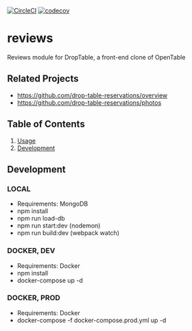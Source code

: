 [![CircleCI](https://circleci.com/gh/drop-table-reservations/reviews.svg?style=svg)](https://circleci.com/gh/drop-table-reservations/reviews)
[![codecov](https://codecov.io/gh/drop-table-reservations/reviews/branch/master/graph/badge.svg)](https://codecov.io/gh/drop-table-reservations/reviews)

# reviews
Reviews module for DropTable, a front-end clone of OpenTable

## Related Projects

  - https://github.com/drop-table-reservations/overview
  - https://github.com/drop-table-reservations/photos

## Table of Contents

1. [Usage](#Usage)
1. [Development](#development)

## Development

### LOCAL
- Requirements: MongoDB
- npm install
- npm run load-db
- npm run start:dev (nodemon)
- npm run build:dev (webpack watch)

### DOCKER, DEV
- Requirements: Docker
- npm install
- docker-compose up -d

### DOCKER, PROD
- Requirements: Docker
- docker-compose -f docker-compose.prod.yml up -d


